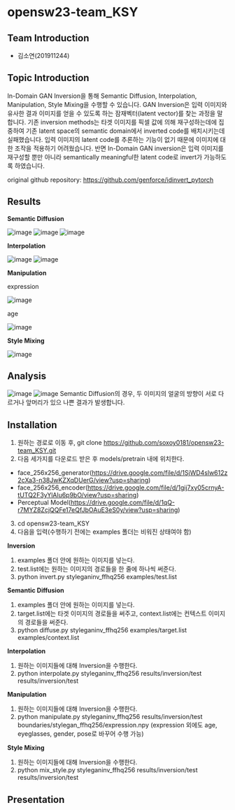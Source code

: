 # opensw23-team_KSY

## Team Introduction
- 김소연(201911244)

## Topic Introduction
In-Domain GAN Inversion을 통해 Semantic Diffusion, Interpolation, Manipulation, Style Mixing을 수행할 수 있습니다. 
GAN Inversion은 입력 이미지와 유사한 결과 이미지를 얻을 수 있도록 하는 잠재벡터(latent vector)를 찾는 과정을 말합니다. 기존 inversion methods는 타겟 이미지를 픽셀 값에 의해 재구성하는데에 집중하여 기존 latent space의 semantic domain에서 inverted code를 배치시키는데 실패했습니다. 입력 이미지의 latent code를 추론하는 기능이 없기 때문에 이미지에 대한 조작을 적용하기 어려웠습니다. 반면 In-Domain GAN inversion은 입력 이미지를 재구성할 뿐만 아니라 semantically meaningful한 latent code로 invert가 가능하도록 하였습니다.

original github repository: https://github.com/genforce/idinvert_pytorch

## Results

**Semantic Diffusion**

![image](https://github.com/soxoy0181/opensw23-team_KSY/assets/127181364/172a9b72-fb56-4fc2-86df-2fc283f22268)
![image](https://github.com/soxoy0181/opensw23-team_KSY/assets/127181364/b0d1be3e-26c2-48a3-b728-9e27cc3ad32b)
![image](https://github.com/soxoy0181/opensw23-team_KSY/assets/127181364/a5a6cada-c3c4-4c90-b35d-de92778c48c1)

**Interpolation** 

![image](https://github.com/soxoy0181/opensw23-team_KSY/assets/127181364/8cf49173-ddda-41fb-b323-2154dc152314)
![image](https://github.com/soxoy0181/opensw23-team_KSY/assets/127181364/0e6d84df-b8d4-46f8-a8c0-0a5ded4563ac)

**Manipulation**

expression

![image](https://github.com/soxoy0181/opensw23-team_KSY/assets/127181364/bc4b845f-1269-40ba-95e0-9085804a0439)

age

![image](https://github.com/soxoy0181/opensw23-team_KSY/assets/127181364/664c401b-56ca-4b0c-924d-25e216dddc8f)


**Style Mixing**

![image](https://github.com/soxoy0181/opensw23-team_KSY/assets/127181364/fc0758c2-ab6c-4d30-9a1e-3705f82d060b)


## Analysis

![image](https://github.com/soxoy0181/opensw23-team_KSY/assets/127181364/3a58b1d5-974a-44d3-a4e9-e106866e8262)
![image](https://github.com/soxoy0181/opensw23-team_KSY/assets/127181364/ee668edb-f6f2-4a44-8a5e-1de968d10319)
Semantic Diffusion의 경우, 두 이미지의 얼굴의 방향이 서로 다르거나 앞머리가 있으 나쁜 결과가 발생합니다.

## Installation
1. 원하는 경로로 이동 후, git clone https://github.com/soxoy0181/opensw23-team_KSY.git
2. 다음 세가지를 다운로드 받은 후 models/pretrain 내에 위치한다.
- face_256x256_generator(https://drive.google.com/file/d/1SjWD4slw612z2cXa3-n38JwKZXqDUerG/view?usp=sharing)
- face_256x256_encoder(https://drive.google.com/file/d/1gij7xy05crnyA-tUTQ2F3yYlAlu6p9bO/view?usp=sharing)
- Perceptual Model(https://drive.google.com/file/d/1qQ-r7MYZ8ZcjQQFe17eQfJbOAuE3eS0y/view?usp=sharing)
3. cd opensw23-team_KSY
4. 다음을 입력(수행하기 전에는 examples 폴더는 비워진 상태여야 함)

**Inversion**
1) examples 폴더 안에 원하는 이미지를 넣는다.
2) test.list에는 원하는 이미지의 경로들을 한 줄에 하나씩 써준다.
3) python invert.py styleganinv_ffhq256 examples/test.list

**Semantic Diffusion**
1) examples 폴더 안에 원하는 이미지를 넣는다.
2) target.list에는 타겟 이미지의 경로들을 써주고, context.list에는 컨텍스트 이미지의 경로들을 써준다.
3) python diffuse.py styleganinv_ffhq256 examples/target.list examples/context.list

**Interpolation** 
1) 원하는 이미지들에 대해 Inversion을 수행한다.
2) python interpolate.py styleganinv_ffhq256 results/inversion/test results/inversion/test

**Manipulation**
1) 원하는 이미지들에 대해 Inversion을 수행한다.
2) python manipulate.py styleganinv_ffhq256 results/inversion/test boundaries/stylegan_ffhq256/expression.npy (expression 외에도 age, eyeglasses, gender, pose로 바꾸어 수행 가능)

**Style Mixing**
1) 원하는 이미지들에 대해 Inversion을 수행한다.
2) python mix_style.py styleganinv_ffhq256 results/inversion/test results/inversion/test

## Presentation
